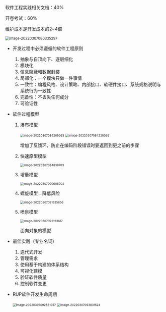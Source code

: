 软件工程实践相关文档：40%

开卷考试：60%



维护成本是开发成本的2~4倍

<img src="软件工程.assets/image-20220307080335297.png" alt="image-20220307080335297" style="zoom:80%;" />

- 开发过程中必须遵循的软件工程原则
  1. 抽象与自顶向下、逐层细化
  2. 模块化
  3. 信息隐蔽和数据封装
  4. 局部化：一个模块只做一件事情
  5. 一致性：编程风格、设计策略、内部接口、软硬件接口、系统规格说明与系统行为一致性
  6. 完备性：不丢失任何成分
  7. 可验证性

- 软件过程模型

  1. 瀑布模型

     <img src="软件工程.assets/image-20220307084209563.png" alt="image-20220307084209563" style="zoom:67%;" />

     <img src="软件工程.assets/image-20220307084228565.png" alt="image-20220307084228565" style="zoom:67%;" />

     增加了反馈环，防止在编码阶段错误时要返回到更之前的步骤

  2. 快速原型模型

     <img src="软件工程.assets/image-20220307084839703.png" alt="image-20220307084839703" style="zoom:67%;" />

  3. 增量模型

     <img src="软件工程.assets/image-20220307090605002.png" alt="image-20220307090605002" style="zoom:67%;" />

  4. 螺旋模型：降低风险

     <img src="软件工程.assets/image-20220307091335856.png" alt="image-20220307091335856" style="zoom:67%;" />

  5. 喷泉模型

     <img src="软件工程.assets/image-20220307092123617.png" alt="image-20220307092123617" style="zoom:67%;" />

     面向对象的模型

- 最佳实践（专业名词）

  1. 迭代式开发
  2. 管理需求
  3. 使用基于构建的体系结构
  4. 可视化建模
  5. 验证软件质量
  6. 控制软件变更

- RUP软件开发生命周期

  <img src="软件工程.assets/image-20220307092831057.png" alt="image-20220307092831057" style="zoom:67%;" />

  <img src="软件工程.assets/image-20220307093831524.png" alt="image-20220307093831524" style="zoom:67%;" />

  

